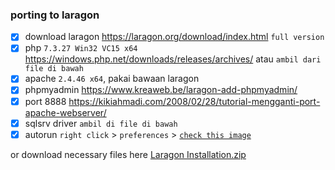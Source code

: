 ### porting to laragon
- [x] download laragon https://laragon.org/download/index.html `full version`
- [x] php `7.3.27 Win32 VC15 x64` https://windows.php.net/downloads/releases/archives/ atau `ambil dari file di bawah`
- [x] apache `2.4.46 x64`, pakai bawaan laragon
- [x] phpmyadmin https://www.kreaweb.be/laragon-add-phpmyadmin/
- [x] port 8888 https://kikiahmadi.com/2008/02/28/tutorial-mengganti-port-apache-webserver/
- [x] sqlsrv driver `ambil di file di bawah`
- [x] autorun `right click` > `preferences` > [`check this image`](https://user-images.githubusercontent.com/90446669/208617948-ad837b42-5282-4543-825c-4a9f905080b3.png)

or download necessary files here
[Laragon Installation.zip](https://github.com/HermesTAS/daily-task/files/10266660/Laragon.Installation.zip)
